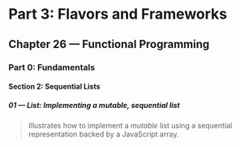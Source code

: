 # Part 3: Flavors and Frameworks
## Chapter 26 &mdash; Functional Programming
### Part 0: Fundamentals
#### Section 2: Sequential Lists
##### 01 &mdash; **List**: Implementing a mutable, sequential list
> Illustrates how to implement a *mutable* list using a sequential representation backed by a JavaScript array.